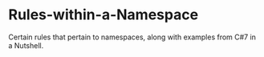 # Rules-within-a-Namespace
Certain rules that pertain to namespaces, along with examples from C#7 in a Nutshell.
